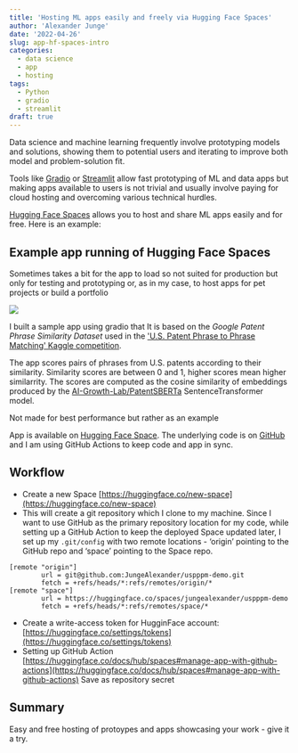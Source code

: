 ```yaml
---
title: 'Hosting ML apps easily and freely via Hugging Face Spaces'
author: 'Alexander Junge'
date: '2022-04-26'
slug: app-hf-spaces-intro
categories:
  - data science
  - app
  - hosting
tags:
  - Python
  - gradio
  - streamlit
draft: true
---
```


Data science and machine learning frequently involve prototyping models and solutions,
showing them to potential users and iterating to improve both model and problem-solution fit.

Tools like [Gradio](https://gradio.app/) or [Streamlit](https://streamlit.io/) allow fast prototyping of ML and data apps but making apps available
to users is not trivial and usually involve paying for cloud hosting and overcoming various technical hurdles.

[Hugging Face Spaces](https://huggingface.co/spaces) allows you to host and share ML apps easily and for free. Here is an example:

## Example app running of Hugging Face Spaces

Sometimes takes a bit for the app to load so not suited for production but only for testing and prototyping or, as in my case,
to host apps for pet projects or build a portfolio

![](/posts/2022-02-20/pyenv-virtualenv-poetry-jupyter.png)

I built a sample app using gradio that 
It is based on the *Google Patent Phrase Similarity Dataset* used in the
['U.S. Patent Phrase to Phrase Matching' Kaggle competition](https://www.kaggle.com/competitions/us-patent-phrase-to-phrase-matching/overview).

The app scores pairs of phrases from U.S. patents according to their similarity.
Similarity scores are between 0 and 1, higher scores mean higher similarrity.
The scores are computed as the cosine similarity of embeddings produced by the [AI-Growth-Lab/PatentSBERTa]() SentenceTransformer model.

Not made for best performance but rather as an example

App is available on [Hugging Face Space](https://huggingface.co/spaces/jungealexander/uspppm-demo).
The underlying code is on [GitHub](https://github.com/JungeAlexander/uspppm-demo) and I am using GitHub Actions to keep code and app in sync. 

## Workflow

- Create a new Space [https://huggingface.co/new-space](https://huggingface.co/new-space)
- This will create a git repository which I clone to my machine. Since I want to use GitHub as the primary repository location for my code, while setting up a GitHub Action to keep the deployed Space updated later, I set up my `.git/config` with two remote locations - ‘origin’ pointing to the GitHub repo and ‘space’ pointing to the Space repo.

```shell
[remote "origin"]
        url = git@github.com:JungeAlexander/uspppm-demo.git
        fetch = +refs/heads/*:refs/remotes/origin/*
[remote "space"]
        url = https://huggingface.co/spaces/jungealexander/uspppm-demo
        fetch = +refs/heads/*:refs/remotes/space/*
```

- Create a write-access token for HugginFace account: [https://huggingface.co/settings/tokens](https://huggingface.co/settings/tokens)
- Setting up GitHub Action [https://huggingface.co/docs/hub/spaces#manage-app-with-github-actions](https://huggingface.co/docs/hub/spaces#manage-app-with-github-actions) Save as repository secret

## Summary

Easy and free hosting of protoypes and apps showcasing your work - give it a try.